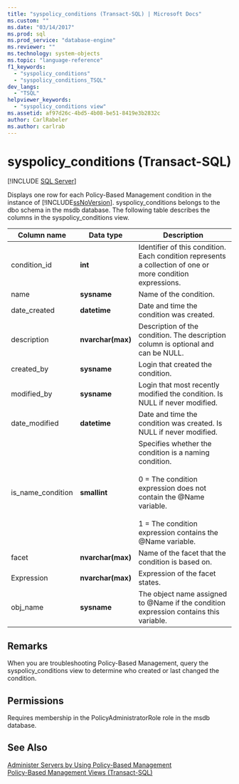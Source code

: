 ```yaml
---
title: "syspolicy_conditions (Transact-SQL) | Microsoft Docs"
ms.custom: ""
ms.date: "03/14/2017"
ms.prod: sql
ms.prod_service: "database-engine"
ms.reviewer: ""
ms.technology: system-objects
ms.topic: "language-reference"
f1_keywords: 
  - "syspolicy_conditions"
  - "syspolicy_conditions_TSQL"
dev_langs: 
  - "TSQL"
helpviewer_keywords: 
  - "syspolicy_conditions view"
ms.assetid: af97d26c-4bd5-4b08-be51-8419e3b2832c
author: CarlRabeler
ms.author: carlrab
---
```

# syspolicy_conditions (Transact-SQL)
[!INCLUDE [SQL Server](../../includes/applies-to-version/sqlserver.md)]

  Displays one row for each Policy-Based Management condition in the instance of [!INCLUDE[ssNoVersion](../../includes/ssnoversion-md.md)]. syspolicy_conditions belongs to the dbo schema in the msdb database. The following table describes the columns in the syspolicy_conditions view.  
  
|Column name|Data type|Description|  
|-----------------|---------------|-----------------|  
|condition_id|**int**|Identifier of this condition. Each condition represents a collection of one or more condition expressions.|  
|name|**sysname**|Name of the condition.|  
|date_created|**datetime**|Date and time the condition was created.|  
|description|**nvarchar(max)**|Description of the condition. The description column is optional and can be NULL.|  
|created_by|**sysname**|Login that created the condition.|  
|modified_by|**sysname**|Login that most recently modified the condition. Is NULL if never modified.|  
|date_modified|**datetime**|Date and time the condition was created. Is NULL if never modified.|  
|is_name_condition|**smallint**|Specifies whether the condition is a naming condition.<br /><br /> 0 = The condition expression does not contain the @Name variable.<br /><br /> 1 = The condition expression contains the @Name variable.|  
|facet|**nvarchar(max)**|Name of the facet that the condition is based on.|  
|Expression|**nvarchar(max)**|Expression of the facet states.|  
|obj_name|**sysname**|The object name assigned to @Name if the condition expression contains this variable.|  
  
## Remarks  
 When you are troubleshooting Policy-Based Management, query the syspolicy_conditions view to determine who created or last changed the condition.  
  
## Permissions  
 Requires membership in the PolicyAdministratorRole role in the msdb database.  
  
## See Also  
 [Administer Servers by Using Policy-Based Management](../../relational-databases/policy-based-management/administer-servers-by-using-policy-based-management.md)   
 [Policy-Based Management Views &#40;Transact-SQL&#41;](../../relational-databases/system-catalog-views/policy-based-management-views-transact-sql.md)  
  
  
